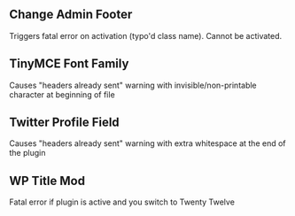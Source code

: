 Change Admin Footer
-------------------
Triggers fatal error on activation (typo'd class name). Cannot be activated.

TinyMCE Font Family
-------------------
Causes "headers already sent" warning with invisible/non-printable character at beginning of file

Twitter Profile Field
---------------------
Causes "headers already sent" warning with extra whitespace at the end of the plugin

WP Title Mod
------------
Fatal error if plugin is active and you switch to Twenty Twelve